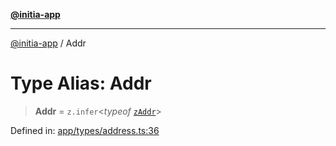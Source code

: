 [**@initia-app**](../types.md)

***

[@initia-app](../types.md) / Addr

# Type Alias: Addr

> **Addr** = `z.infer`\<*typeof* [`zAddr`](../variables/zAddr.md)\>

Defined in: [app/types/address.ts:36](https://github.com/hanwong/app-v2/blob/b6cc29462bca0bededdcec342d091f91e17e428a/app/types/address.ts#L36)
